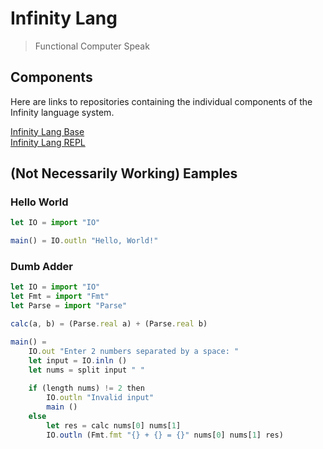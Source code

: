# Infinity Lang
> Functional Computer Speak

## Components
Here are links to repositories containing the individual components of the Infinity language system.

[Infinity Lang Base](https://github.com/RamblingMadMan/ilang-base)  
[Infinity Lang REPL](https://github.com/RamblingMadMan/ilang-repl)  

## (Not Necessarily Working) Eamples

### Hello World
```javascript
let IO = import "IO"

main() = IO.outln "Hello, World!"
```

### Dumb Adder
```javascript
let IO = import "IO"
let Fmt = import "Fmt"
let Parse = import "Parse"

calc(a, b) = (Parse.real a) + (Parse.real b)

main() =
    IO.out "Enter 2 numbers separated by a space: "
    let input = IO.inln ()
    let nums = split input " "
    
    if (length nums) != 2 then
        IO.outln "Invalid input"
        main ()
    else
        let res = calc nums[0] nums[1]
        IO.outln (Fmt.fmt "{} + {} = {}" nums[0] nums[1] res)
```
